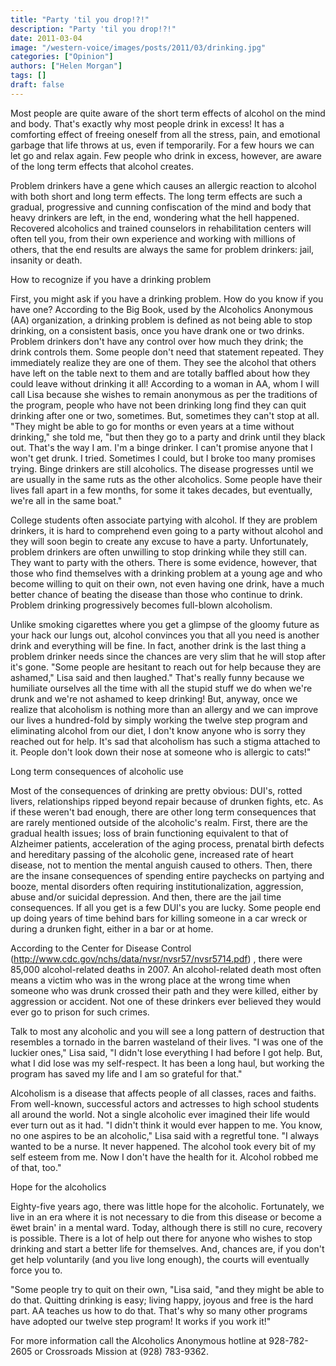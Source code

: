 ```yaml
---
title: "Party 'til you drop!?!"
description: "Party 'til you drop!?!"
date: 2011-03-04
image: "/western-voice/images/posts/2011/03/drinking.jpg"
categories: ["Opinion"]
authors: ["Helen Morgan"]
tags: []
draft: false
---
```

Most people are quite aware of the short term effects of alcohol on the mind and body. That's exactly why most people drink in excess! It has a comforting effect of freeing oneself from all the stress, pain, and emotional garbage that life throws at us, even if temporarily. For a few hours we can let go and relax again. Few people who drink in excess, however, are aware of the long term effects that alcohol creates.

Problem drinkers have a gene which causes an allergic reaction to alcohol with both short and long term effects. The long term effects are such a gradual, progressive and cunning confiscation of the mind and body that heavy drinkers are left, in the end, wondering what the hell happened. Recovered alcoholics and trained counselors in rehabilitation centers will often tell you, from their own experience and working with millions of others, that the end results are always the same for problem drinkers: jail, insanity or death.

How to recognize if you have a drinking problem

First, you might ask if you have a drinking problem. How do you know if you have one? According to the Big Book, used by the Alcoholics Anonymous (AA) organization, a drinking problem is defined as not being able to stop drinking, on a consistent basis, once you have drank one or two drinks. Problem drinkers don't have any control over how much they drink; the drink controls them. Some people don't need that statement repeated. They immediately realize they are one of them. They see the alcohol that others have left on the table next to them and are totally baffled about how they could leave without drinking it all! According to a woman in AA, whom I will call Lisa because she wishes to remain anonymous as per the traditions of the program, people who have not been drinking long find they can quit drinking after one or two, sometimes. But, sometimes they can't stop at all. "They might be able to go for months or even years at a time without drinking," she told me, "but then they go to a party and drink until they black out. That's the way I am. I'm a binge drinker. I can't promise anyone that I won't get drunk. I tried. Sometimes I could, but I broke too many promises trying. Binge drinkers are still alcoholics. The disease progresses until we are usually in the same ruts as the other alcoholics. Some people have their lives fall apart in a few months, for some it takes decades, but eventually, we're all in the same boat."

College students often associate partying with alcohol. If they are problem drinkers, it is hard to comprehend even going to a party without alcohol and they will soon begin to create any excuse to have a party. Unfortunately, problem drinkers are often unwilling to stop drinking while they still can. They want to party with the others. There is some evidence, however, that those who find themselves with a drinking problem at a young age and who become willing to quit on their own, not even having one drink, have a much better chance of beating the disease than those who continue to drink. Problem drinking progressively becomes full-blown alcoholism.

Unlike smoking cigarettes where you get a glimpse of the gloomy future as your hack our lungs out, alcohol convinces you that all you need is another drink and everything will be fine. In fact, another drink is the last thing a problem drinker needs since the chances are very slim that he will stop after it's gone. "Some people are hesitant to reach out for help because they are ashamed," Lisa said and then laughed." That's really funny because we humiliate ourselves all the time with all the stupid stuff we do when we're drunk and we're not ashamed to keep drinking! But, anyway, once we realize that alcoholism is nothing more than an allergy and we can improve our lives a hundred-fold by simply working the twelve step program and eliminating alcohol from our diet, I don't know anyone who is sorry they reached out for help. It's sad that alcoholism has such a stigma attached to it. People don't look down their nose at someone who is allergic to cats!"

Long term consequences of alcoholic use

Most of the consequences of drinking are pretty obvious: DUI's, rotted livers, relationships ripped beyond repair because of drunken fights, etc. As if these weren't bad enough, there are other long term consequences that are rarely mentioned outside of the alcoholic's realm. First, there are the gradual health issues; loss of brain functioning equivalent to that of Alzheimer patients, acceleration of the aging process, prenatal birth defects and hereditary passing of the alcoholic gene, increased rate of heart disease, not to mention the mental anguish caused to others. Then, there are the insane consequences of spending entire paychecks on partying and booze, mental disorders often requiring institutionalization, aggression, abuse and/or suicidal depression. And then, there are the jail time consequences. If all you get is a few DUI's you are lucky. Some people end up doing years of time behind bars for killing someone in a car wreck or during a drunken fight, either in a bar or at home.

According to the Center for Disease Control (http://www.cdc.gov/nchs/data/nvsr/nvsr57/nvsr5714.pdf) , there were 85,000 alcohol-related deaths in 2007. An alcohol-related death most often means a victim who was in the wrong place at the wrong time when someone who was drunk crossed their path and they were killed, either by aggression or accident. Not one of these drinkers ever believed they would ever go to prison for such crimes.

Talk to most any alcoholic and you will see a long pattern of destruction that resembles a tornado in the barren wasteland of their lives. "I was one of the luckier ones," Lisa said, "I didn't lose everything I had before I got help. But, what I did lose was my self-respect. It has been a long haul, but working the program has saved my life and I am so grateful for that."

Alcoholism is a disease that affects people of all classes, races and faiths. From well-known, successful actors and actresses to high school students all around the world. Not a single alcoholic ever imagined their life would ever turn out as it had. "I didn't think it would ever happen to me. You know, no one aspires to be an alcoholic," Lisa said with a regretful tone. "I always wanted to be a nurse. It never happened. The alcohol took every bit of my self esteem from me. Now I don't have the health for it. Alcohol robbed me of that, too."

Hope for the alcoholics

Eighty-five years ago, there was little hope for the alcoholic. Fortunately, we live in an era where it is not necessary to die from this disease or become a ëwet brain' in a mental ward. Today, although there is still no cure, recovery is possible. There is a lot of help out there for anyone who wishes to stop drinking and start a better life for themselves. And, chances are, if you don't get help voluntarily (and you live long enough), the courts will eventually force you to.

"Some people try to quit on their own, "Lisa said, "and they might be able to do that. Quitting drinking is easy; living happy, joyous and free is the hard part. AA teaches us how to do that. That's why so many other programs have adopted our twelve step program! It works if you work it!"

For more information call the Alcoholics Anonymous hotline at 928-782-2605 or Crossroads Mission at (928) 783-9362.